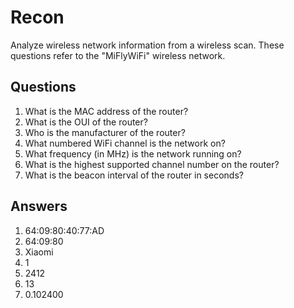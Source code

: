 # Recon
Analyze wireless network information from a wireless scan. These questions refer to the "MiFlyWiFi" wireless network.

## Questions
1. What is the MAC address of the router?
2. What is the OUI of the router?
3. Who is the manufacturer of the router?
4. What numbered WiFi channel is the network on?
5. What frequency (in MHz) is the network running on?
6. What is the highest supported channel number on the router?
7. What is the beacon interval of the router in seconds?

## Answers
1. 64:09:80:40:77:AD
2. 64:09:80
3. Xiaomi
4. 1
5. 2412
6. 13
7. 0.102400
